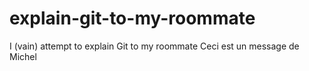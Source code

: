 explain-git-to-my-roommate
==========================

I (vain) attempt to explain Git to my roommate 
Ceci est un message de Michel

